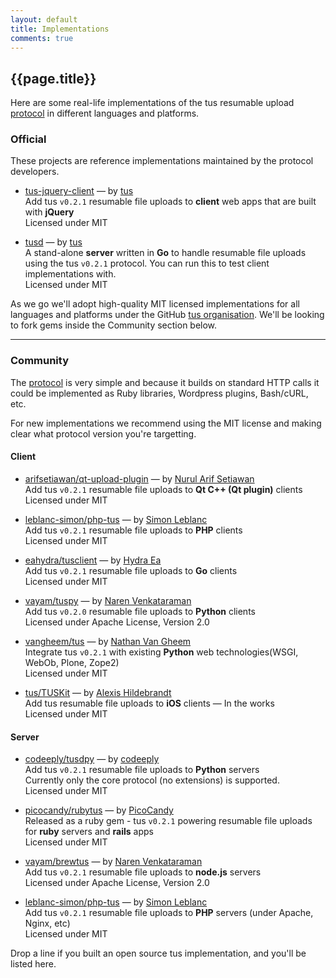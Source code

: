 ```yaml
---
layout: default
title: Implementations
comments: true
---
```


## {{page.title}}

Here are some real-life implementations of the tus resumable upload [protocol](/protocols/resumable-upload.html) in different languages
and platforms.

### Official

These projects are reference implementations maintained by the protocol developers.

- [tus-jquery-client](https://github.com/tus/tus-jquery-client)
<span class="muted">&mdash; by [tus](/about.html)<br /></span>
Add tus `v0.2.1` resumable file uploads to <strong>client</strong> web apps that are built with <strong>jQuery</strong><br />
Licensed under MIT<br />

- [tusd](https://github.com/tus/tusd)
<span class="muted">&mdash; by [tus](/about.html)<br /></span>
A stand-alone <strong>server</strong> written in <strong>Go</strong> to handle resumable file uploads using the tus `v0.2.1` protocol.
You can run this to test client implementations with.<br />
Licensed under MIT<br />

As we go we'll adopt high-quality MIT licensed implementations for all languages and platforms
under the GitHub [tus organisation](https://github.com/tus). We'll be looking to fork gems inside the Community section below.

<hr class="big">

### Community

The [protocol](/protocols/resumable-upload.html) is very simple and because
it builds on standard HTTP calls it
could be implemented as Ruby libraries, Wordpress plugins, Bash/cURL, etc.

For new implementations we recommend using the MIT license and making clear
what protocol version you're targetting.

#### Client

- [arifsetiawan/qt-upload-plugin](https://github.com/arifsetiawan/qt-upload-plugin)
<span class="muted">&mdash; by [Nurul Arif Setiawan](https://github.com/arifsetiawan)<br /></span>
Add tus `v0.2.1` resumable file uploads to <strong>Qt C++ (Qt plugin)</strong> clients<br />
Licensed under MIT<br />

- [leblanc-simon/php-tus](https://github.com/leblanc-simon/php-tus)
<span class="muted">&mdash; by [Simon Leblanc](https://github.com/leblanc-simon)<br /></span>
Add tus `v0.2.1` resumable file uploads to <strong>PHP</strong> clients<br />
Licensed under MIT<br />

- [eahydra/tusclient](https://github.com/eahydra/tusclient)
<span class="muted">&mdash; by [Hydra Ea](https://github.com/eahydra)<br /></span>
Add tus `v0.2.1` resumable file uploads to <strong>Go</strong> clients<br />
Licensed under MIT<br />

- [vayam/tuspy](https://github.com/vayam/tuspy)
<span class="muted">&mdash; by [Naren Venkataraman](https://github.com/vayam)<br /></span>
Add tus `v0.2.0` resumable file uploads to <strong>Python</strong> clients<br />
Licensed under Apache License, Version 2.0<br />

- [vangheem/tus](https://github.com/vangheem/tus)
<span class="muted">&mdash; by [Nathan Van Gheem](https://github.com/vangheem)<br /></span>
Integrate tus `v0.2.1` with existing <strong>Python</strong> web technologies(WSGI, WebOb, Plone, Zope2)<br />
Licensed under MIT<br />

- [tus/TUSKit](https://github.com/tus/TUSKit)
<span class="muted">&mdash; by [Alexis Hildebrandt](https://github.com/afh)<br /></span>
Add tus resumable file uploads to <strong>iOS</strong> clients <span class="muted">&mdash; In the works</span><br />
Licensed under MIT<br />

<!--
- [tus/tus-android-client](https://github.com/tus/tus-android-client)
<span class="muted">&mdash; by [tus](/about.html)<br /></span>
Add tus resumable file uploads to <strong>Android</strong> clients <span class="muted">&mdash; Planned</span><br />
Licensed under MIT<br />
-->

#### Server

- [codeeply/tusdpy](https://github.com/codeeply/tusdpy)
<span class="muted">&mdash; by [codeeply](https://github.com/codeeply)<br /></span>
Add tus `v0.2.1` resumable file uploads to <strong>Python</strong> servers<br />
Currently only the core protocol (no extensions) is supported.<br />
Licensed under MIT<br />

- [picocandy/rubytus](https://github.com/picocandy/rubytus)
<span class="muted">&mdash; by [PicoCandy](https://github.com/picocandy)<br /></span>
Released as a ruby gem - tus `v0.2.1` powering resumable file uploads for <strong>ruby</strong> servers and <strong>rails</strong> apps<br />
Licensed under MIT<br />

- [vayam/brewtus](https://github.com/vayam/brewtus)
<span class="muted">&mdash; by [Naren Venkataraman](https://github.com/vayam)<br /></span>
Add tus `v0.2.1` resumable file uploads to <strong>node.js</strong> servers<br />
Licensed under Apache License, Version 2.0<br />

- [leblanc-simon/php-tus](https://github.com/leblanc-simon/php-tus)
<span class="muted">&mdash; by [Simon Leblanc](https://github.com/leblanc-simon)<br /></span>
Add tus `v0.2.1` resumable file uploads to <strong>PHP</strong> servers (under Apache, Nginx, etc)<br />
Licensed under MIT<br />


Drop a line if you built an open source tus implementation, and you'll be
listed here.

